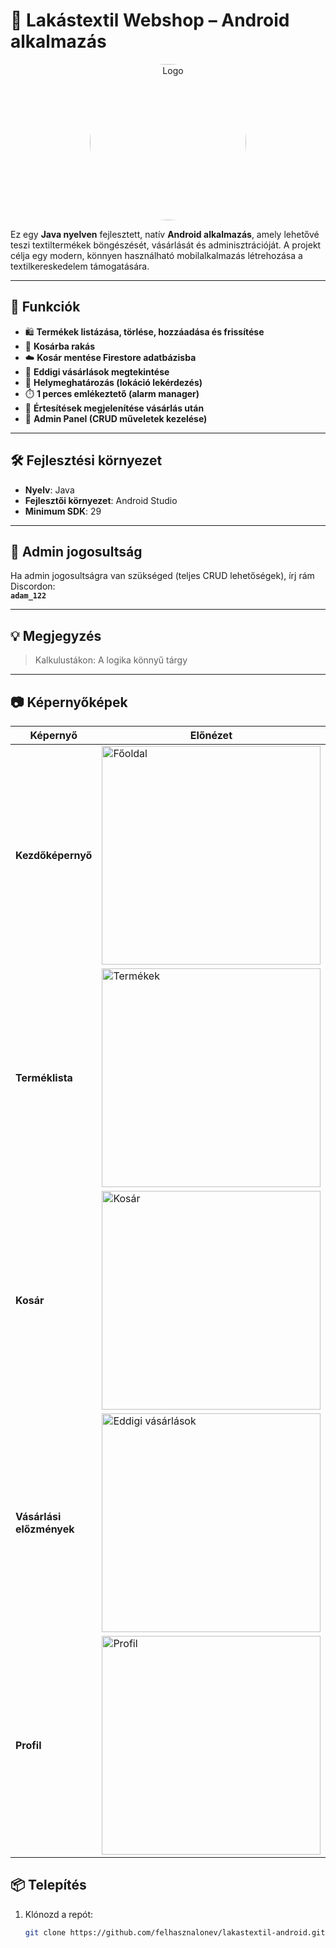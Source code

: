 # 🧵 Lakástextil Webshop – Android alkalmazás

<p align="center">
    <img src="app/src/main/res/mipmap-xxxhdpi/ic_launcher_foreground.png" alt="Logo" width="250" style="border-radius: 50%;" />
</p>

Ez egy **Java nyelven** fejlesztett, natív **Android alkalmazás**, amely lehetővé teszi textiltermékek böngészését, vásárlását és adminisztrációját. A projekt célja egy modern, könnyen használható mobilalkalmazás létrehozása a textilkereskedelem támogatására.

---

## 📱 Funkciók

- 🛍️ **Termékek listázása, törlése, hozzáadása és frissítése**
- 🛒 **Kosárba rakás**
- ☁️ **Kosár mentése Firestore adatbázisba**
- 🧾 **Eddigi vásárlások megtekintése**
- 📍 **Helymeghatározás (lokáció lekérdezés)**
- ⏱️ **1 perces emlékeztető (alarm manager)**
- 🔔 **Értesítések megjelenítése vásárlás után**
- 👑 **Admin Panel (CRUD műveletek kezelése)**

---

## 🛠️ Fejlesztési környezet

- **Nyelv**: Java  
- **Fejlesztői környezet**: Android Studio  
- **Minimum SDK**: 29 
---

## 🔐 Admin jogosultság

Ha admin jogosultságra van szükséged (teljes CRUD lehetőségek), írj rám Discordon:  
**`adam_122`**

---

## 💡 Megjegyzés

> Kalkulustákon: A logika könnyű tárgy

---

## 📷 Képernyőképek

<div align="center">

<table>
  <thead>
    <tr>
      <th>Képernyő</th>
      <th>Előnézet</th>
    </tr>
  </thead>
  <tbody>
    <tr>
      <td><b>Kezdőképernyő</b></td>
      <td><img src="img/fooldal.jpg" alt="Főoldal" width="350"/></td>
    </tr>
    <tr>
      <td><b>Terméklista</b></td>
      <td><img src="img/termekek.jpg" alt="Termékek" width="350"/></td>
    </tr>
    <tr>
      <td><b>Kosár</b></td>
      <td><img src="img/kosar.jpg" alt="Kosár" width="350"/></td>
    </tr>
    <tr>
      <td><b>Vásárlási előzmények</b></td>
      <td><img src="img/eddigi.jpg" alt="Eddigi vásárlások" width="350"/></td>
    </tr>
    <tr>
      <td><b>Profil</b></td>
      <td><img src="img/profil.jpg" alt="Profil" width="350"/></td>
    </tr>
  </tbody>
</table>

</div>




## 📦 Telepítés

1. Klónozd a repót:
   ```bash
   git clone https://github.com/felhasznalonev/lakastextil-android.git
